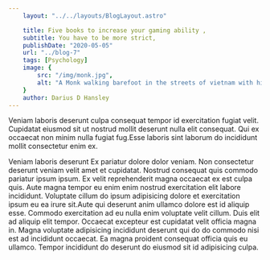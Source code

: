 ```yaml
---
    layout: "../../layouts/BlogLayout.astro"

    title: Five books to increase your gaming ability ,                                                       
    subtitle: You have to be more strict,
    publishDate: "2020-05-05"
    url: "../blog-7"
    tags: [Psychology]
    image: {
        src: "/img/monk.jpg",
        alt: "A Monk walking barefoot in the streets of vietnam with his back turned to the camera",
    } 
    author: Darius D Hansley
---
```


<p>Veniam laboris deserunt culpa consequat tempor id exercitation fugiat velit. Cupidatat eiusmod sit ut nostrud mollit deserunt nulla elit consequat. Qui ex occaecat non minim nulla fugiat fug.Esse laboris sint laborum do incididunt mollit consectetur enim ex.</p>
<p class="blogP">Veniam laboris deserunt Ex pariatur dolore dolor veniam. Non consectetur deserunt veniam velit amet et cupidatat. Nostrud consequat quis commodo pariatur ipsum ipsum. Ex velit reprehenderit magna occaecat ex est culpa quis. Aute magna tempor eu enim enim nostrud exercitation elit labore incididunt. Voluptate cillum do ipsum adipisicing dolore et exercitation ipsum eu ea irure sit.Aute qui deserunt anim ullamco dolore est id aliquip esse. Commodo exercitation ad eu nulla enim voluptate velit cillum. Duis elit ad aliquip elit tempor. Occaecat excepteur est cupidatat velit officia magna in. Magna voluptate adipisicing incididunt deserunt qui do do commodo nisi est ad incididunt occaecat. Ea magna proident consequat officia quis eu ullamco. Tempor incididunt do deserunt do eiusmod sit id adipisicing culpa.</p>
